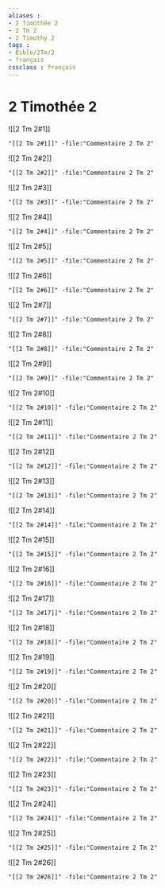 ```yaml
---
aliases : 
- 2 Timothée 2
- 2 Tm 2
- 2 Timothy 2
tags : 
- Bible/2Tm/2
- français
cssclass : français
---
```


# 2 Timothée 2

![[2 Tm 2#1]]

```query
"[[2 Tm 2#1]]" -file:"Commentaire 2 Tm 2"
```

![[2 Tm 2#2]]

```query
"[[2 Tm 2#2]]" -file:"Commentaire 2 Tm 2"
```

![[2 Tm 2#3]]

```query
"[[2 Tm 2#3]]" -file:"Commentaire 2 Tm 2"
```

![[2 Tm 2#4]]

```query
"[[2 Tm 2#4]]" -file:"Commentaire 2 Tm 2"
```

![[2 Tm 2#5]]

```query
"[[2 Tm 2#5]]" -file:"Commentaire 2 Tm 2"
```

![[2 Tm 2#6]]

```query
"[[2 Tm 2#6]]" -file:"Commentaire 2 Tm 2"
```

![[2 Tm 2#7]]

```query
"[[2 Tm 2#7]]" -file:"Commentaire 2 Tm 2"
```

![[2 Tm 2#8]]

```query
"[[2 Tm 2#8]]" -file:"Commentaire 2 Tm 2"
```

![[2 Tm 2#9]]

```query
"[[2 Tm 2#9]]" -file:"Commentaire 2 Tm 2"
```

![[2 Tm 2#10]]

```query
"[[2 Tm 2#10]]" -file:"Commentaire 2 Tm 2"
```

![[2 Tm 2#11]]

```query
"[[2 Tm 2#11]]" -file:"Commentaire 2 Tm 2"
```

![[2 Tm 2#12]]

```query
"[[2 Tm 2#12]]" -file:"Commentaire 2 Tm 2"
```

![[2 Tm 2#13]]

```query
"[[2 Tm 2#13]]" -file:"Commentaire 2 Tm 2"
```

![[2 Tm 2#14]]

```query
"[[2 Tm 2#14]]" -file:"Commentaire 2 Tm 2"
```

![[2 Tm 2#15]]

```query
"[[2 Tm 2#15]]" -file:"Commentaire 2 Tm 2"
```

![[2 Tm 2#16]]

```query
"[[2 Tm 2#16]]" -file:"Commentaire 2 Tm 2"
```

![[2 Tm 2#17]]

```query
"[[2 Tm 2#17]]" -file:"Commentaire 2 Tm 2"
```

![[2 Tm 2#18]]

```query
"[[2 Tm 2#18]]" -file:"Commentaire 2 Tm 2"
```

![[2 Tm 2#19]]

```query
"[[2 Tm 2#19]]" -file:"Commentaire 2 Tm 2"
```

![[2 Tm 2#20]]

```query
"[[2 Tm 2#20]]" -file:"Commentaire 2 Tm 2"
```

![[2 Tm 2#21]]

```query
"[[2 Tm 2#21]]" -file:"Commentaire 2 Tm 2"
```

![[2 Tm 2#22]]

```query
"[[2 Tm 2#22]]" -file:"Commentaire 2 Tm 2"
```

![[2 Tm 2#23]]

```query
"[[2 Tm 2#23]]" -file:"Commentaire 2 Tm 2"
```

![[2 Tm 2#24]]

```query
"[[2 Tm 2#24]]" -file:"Commentaire 2 Tm 2"
```

![[2 Tm 2#25]]

```query
"[[2 Tm 2#25]]" -file:"Commentaire 2 Tm 2"
```

![[2 Tm 2#26]]

```query
"[[2 Tm 2#26]]" -file:"Commentaire 2 Tm 2"
```

